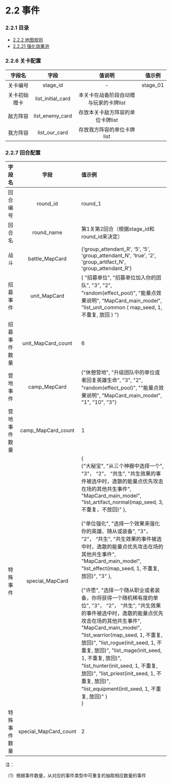 # 2.2 事件

### 2.2.1 目录

- [<div>2.2.2 地图规则</div>](#222)
- [<div>2.2.21 强化效果池</div>](#2221)

### 2.2.6 关卡配置<div id="226">

|    字段名    |       字段        |                 值说明                 |  值示例  |
| :----------: | :---------------: | :------------------------------------: | :------: |
|   关卡编号   |     stage_id      |                   -                    | stage_01 |
| 关卡初始赠卡 | list_initial_card | 本关卡在战备阶段自动赠与玩家的卡牌list |          |
|   敌方阵容   |  list_enemy_card  |    存放本关卡敌方阵容的单位卡牌list    |          |
|   我方阵容   |   list_our_card   |       存放我方阵容的单位卡牌list       |          |



### 2.2.7 回合配置<div id="227">

|    字段名    |         字段          | 值示例                                                       |
| :----------: | :-------------------: | :----------------------------------------------------------- |
|   回合编号   |       round_id        | round_1                                                      |
|    回合名    |      round_name       | 第1关第2回合（根据stage_id和round_id来决定）                 |
|     战斗     |    battle_MapCard     | {‘group_attendant_R’, ‘5’, '5', 'group_attendant_N', 'true', '2', 'group_artifact_N', 'group_attendant_R'} |
|   招募事件   |     unit_MapCard      | { "招募单位", "招募单位加入你的团队", "3", "2", "random(effect_pool)", "能量点效果说明", "MapCard_main_model", "list_unit_common ( map_seed, 1, 不重复, 放回 ) "} |
| 招募事件数量 |  unit_MapCard_count   | 6                                                            |
|   营地事件   |     camp_MapCard      | {"休憩营地", "升级团队中的单位或者回复英雄生命", "3", "2", "random(effect_pool)", ""能量点效果说明", "MapCard_main_model", "1", "10", "3"} |
| 营地事件数量 |  camp_MapCard_count   | 1                                                            |
|   特殊事件   |    special_MapCard    | {<br />{"大秘宝", "从三个神器中选择一个", "3"， “2”， “共生”, "共生效果的事件被选中时，逸散的能量点优先攻击在场的其他共生事件", "MapCard_main_model", "list_artifact_normal(map_seed, 3, 不重复，不放回)" }, <br /><br />{"单位强化", "选择一个效果来强化你的英雄、随从或装备", "3"， “2”， “共生”, "共生效果的事件被选中时，逸散的能量点优先攻击在场的其他共生事件", "MapCard_main_model", "list_effect(map_seed, 1, 不重复, 放回)", "3" },<br /><br />{"许愿", "选择一个随从职业或者装备，你将获得一个随机稀有度的单位", "3"， “2”， “共生”, "共生效果的事件被选中时，逸散的能量点优先攻击在场的其他共生事件", "MapCard_main_model", "list_warrior(map_seed, 1, 不重复, 放回)", "list_rogue(init_seed, 1, 不重复, 放回)", "list_mage(init_seed, 1, 不重复, 放回)", "list_hunter(init_seed, 1, 不重复, 放回)", "list_priest(init_seed, 1, 不重复, 放回)", "list_equipment(init_seed, 1, 不重复, 放回)" }<br />} |
| 特殊事件数量 | special_MapCard_count | 2                                                            |

注：

（1）根据事件数量，从对应的事件类型中可重复的抽取相应数量的事件
